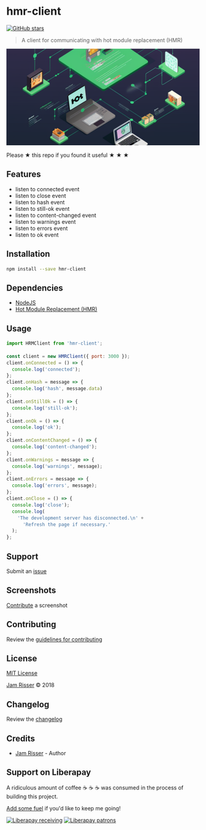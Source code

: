 # hmr-client

[![GitHub stars](https://img.shields.io/github/stars/codejamninja/hmr-client.svg?style=social&label=Stars)](https://github.com/codejamninja/hmr-client)

> A client for communicating with hot module replacement (HMR)

![](assets/hmr-client.png)

Please ★ this repo if you found it useful ★ ★ ★


## Features

* listen to connected event
* listen to close event
* listen to hash event
* listen to still-ok event
* listen to content-changed event
* listen to warnings event
* listen to errors event
* listen to ok event


## Installation

```sh
npm install --save hmr-client
```


## Dependencies

* [NodeJS](https://nodejs.org)
* [Hot Module Replacement (HMR)](https://webpack.js.org/concepts/hot-module-replacement)


## Usage

```js
import HRMClient from 'hmr-client';

const client = new HMRClient({ port: 3000 });
client.onConnected = () => {
  console.log('connected');
};
client.onHash = message => {
  console.log('hash', message.data)
};
client.onStillOk = () => {
  console.log('still-ok');
};
client.onOk = () => {
  console.log('ok');
};
client.onContentChanged = () => {
  console.log('content-changed');
};
client.onWarnings = message => {
  console.log('warnings', message);
};
client.onErrors = message => {
  console.log('errors', message);
};
client.onClose = () => {
  console.log('close');
  console.log(
    'The development server has disconnected.\n' +
      'Refresh the page if necessary.'
  );
};
```


## Support

Submit an [issue](https://github.com/codejamninja/hmr-client/issues/new)


## Screenshots

[Contribute](https://github.com/codejamninja/hmr-client/blob/master/CONTRIBUTING.md) a screenshot


## Contributing

Review the [guidelines for contributing](https://github.com/codejamninja/hmr-client/blob/master/CONTRIBUTING.md)


## License

[MIT License](https://github.com/codejamninja/hmr-client/blob/master/LICENSE)

[Jam Risser](https://codejam.ninja) © 2018


## Changelog

Review the [changelog](https://github.com/codejamninja/hmr-client/blob/master/CHANGELOG.md)


## Credits

* [Jam Risser](https://codejam.ninja) - Author


## Support on Liberapay

A ridiculous amount of coffee ☕ ☕ ☕ was consumed in the process of building this project.

[Add some fuel](https://liberapay.com/codejamninja/donate) if you'd like to keep me going!

[![Liberapay receiving](https://img.shields.io/liberapay/receives/codejamninja.svg?style=flat-square)](https://liberapay.com/codejamninja/donate)
[![Liberapay patrons](https://img.shields.io/liberapay/patrons/codejamninja.svg?style=flat-square)](https://liberapay.com/codejamninja/donate)
